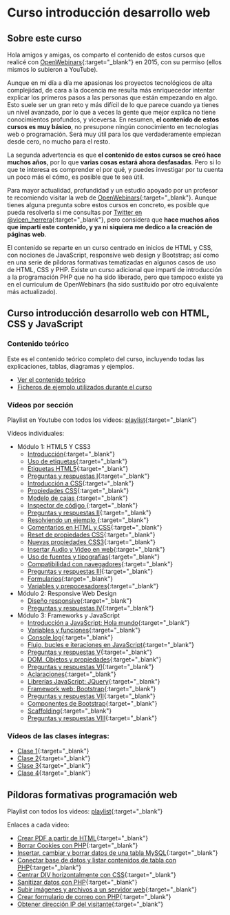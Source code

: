 # Curso introducción desarrollo web

## Sobre este curso
Hola amigos y amigas, os comparto el contenido de estos cursos que realicé con [OpenWebinars](https://openwebinars.net){:target="_blank"} en 2015, con su permiso (ellos mismos lo subieron a YouTube).

Aunque en mi día a día me apasionas los proyectos tecnológicos de alta complejidad, de cara a la docencia me resulta más enriquecedor intentar explicar los primeros pasos a las personas que están empezando en algo. Esto suele ser un gran reto y más difícil de lo que parece cuando ya tienes un nivel avanzado, por lo que a veces la gente que mejor explica no tiene conocimientos profundos, y viceversa. En resumen, **el contenido de estos cursos es muy básico**, no presupone ningún conocimiento en tecnologías web o programación. Será muy útil para los que verdaderamente empiezan desde cero, no mucho para el resto.

La segunda advertencia es que **el contenido de estos cursos se creó hace muchos años**, por lo que **varias cosas estará ahora desfasadas**. Pero si lo que te interesa es comprender el por qué, y puedes investigar por tu cuenta un poco más el cómo, es posible que te sea útil.

Para mayor actualidad, profundidad y un estudio apoyado por un profesor te recomiendo visitar la web de [OpenWebinars](https://openwebinars.net){:target="_blank"}. Aunque tienes alguna pregunta sobre estos cursos en concreto, es posible que pueda resolverla si me consultas por [Twitter en @vicen_herrera](https://twitter.com/Vicen_Herrera){:target="_blank"}, pero considera que **hace muchos años que impartí este contenido, y ya ni siquiera me dedico a la creación de páginas web**.

El contenido se reparte en un curso centrado en inicios de HTML y CSS, con nociones de JavaScript, responsive web design y Bootstrap; así como en una serie de píldoras formativas tematizadas en algunos casos de uso de HTML, CSS y PHP. Existe un curso adicional que impartí de introducción a la programación PHP que no ha sido liberado, pero que tampoco existe ya en el curriculum de OpenWebinars (ha sido sustituido por otro equivalente más actualizado).

## Curso introducción desarrollo web con HTML, CSS y JavaScript

### Contenido teórico

Este es el contenido teórico completo del curso, incluyendo todas las explicaciones, tablas, diagramas y ejemplos.

* [Ver el contenido teórico](./contenido/)
* [Ficheros de ejemplo utilizados durante el curso](./contenido/ejemplos_curso.zip)

### Vídeos por sección

Playlist en Youtube con todos los videos: [playlist](https://www.youtube.com/watch?v=vdoOJ9LQKN8&list=PLf8XMtbjh0dVdJEru1dWygVwpOpx6TfG-){:target="_blank"}

Vídeos individuales:
* Módulo 1: HTML5 Y CSS3
  * [Introducción](https://youtu.be/vdoOJ9LQKN8){:target="_blank"}
  * [Uso de etiquetas](https://youtu.be/PwRPvycI9jg){:target="_blank"}
  * [Etiquetas HTML5](https://youtu.be/PwRPvycI9jg){:target="_blank"}
  * [Preguntas y respuestas I](https://youtu.be/AX9mPGvXXmA){:target="_blank"}
  * [Introducción a CSS](https://youtu.be/dLSDkC7uj80){:target="_blank"}
  * [Propiedades CSS](https://youtu.be/yUdIVjqV0MM){:target="_blank"}
  * [Modelo de cajas ](https://youtu.be/VBHYIY4d_ew){:target="_blank"}
  * [Inspector de código ](https://youtu.be/vIUvp_7vSrs){:target="_blank"}
  * [Preguntas y respuestas II](https://youtu.be/WUDwGnX_BMI){:target="_blank"}
  * [Resolviendo un ejemplo ](https://youtu.be/1eSW4_HrMuU){:target="_blank"}
  * [Comentarios en HTML y CSS](https://youtu.be/BUswLJ81cQ8){:target="_blank"}
  * [Reset de propiedades CSS](https://youtu.be/0oTkrwFe620){:target="_blank"}
  * [Nuevas propiedades CSS3](https://youtu.be/ECMq-p_Xo_0){:target="_blank"}
  * [Insertar Audio y Video en web](https://youtu.be/8tYepspLTAk){:target="_blank"}
  * [Uso de fuentes y tipografías](https://youtu.be/yyqVKgxVbyk){:target="_blank"}
  * [Compatibilidad con navegadores](https://youtu.be/E4gg2WPqjuk){:target="_blank"}
  * [Preguntas y respuestas III](https://youtu.be/Xig0n7giJj0){:target="_blank"}
  * [Formularios](https://youtu.be/CNWwTf-bRfY){:target="_blank"}
  * [Variables y prepocesadores](https://youtu.be/VxSCI_m6BCQ){:target="_blank"}
* Módulo 2: Responsive Web Design
  * [Diseño responsive](https://youtu.be/xNqnkhvPS2w){:target="_blank"}
  * [Preguntas y respuestas IV](https://youtu.be/FY1Nx55sLoM){:target="_blank"}
* Módulo 3: Frameworks y JavaScript
  * [Introducción a JavaScript: Hola mundo](https://youtu.be/pnrHSKDUsLg){:target="_blank"}
  * [Variables y funciones](https://youtu.be/GMWex6px8E8){:target="_blank"}
  * [Console.log](https://youtu.be/ciKgxS01R5A){:target="_blank"}
  * [Flujo, bucles e iteraciones en JavaScript](https://youtu.be/SsVcRIs0BDE){:target="_blank"}
  * [Preguntas y respuestas V](https://youtu.be/6nkPdaalsOM){:target="_blank"}
  * [DOM. Objetos y propiedades](https://youtu.be/Z2f0y3_qKlE){:target="_blank"}
  * [Preguntas y respuestas VI](https://youtu.be/eONw4Qm8itc){:target="_blank"}
  * [Aclaraciones](https://youtu.be/zE4DwxXV8mk){:target="_blank"}
  * [Librerías JavaScript: JQuery](https://youtu.be/z7HuqUob1r0){:target="_blank"}
  * [Framework web: Bootstrap](https://youtu.be/UtBWtvdJuVQ){:target="_blank"}
  * [Preguntas y respuestas VII](https://youtu.be/YKFjuqELvUs){:target="_blank"}
  * [Componentes de Bootstrap](https://youtu.be/kJEsQ_Q4hEI){:target="_blank"}
  * [Scaffolding](https://youtu.be/qKpw8BcvgIA){:target="_blank"}
  * [Preguntas y respuestas VIII](https://youtu.be/WTaXoGw18C0){:target="_blank"}

### Vídeos de las clases íntegras:
 * [Clase 1](https://youtu.be/LfKOq41qbuc){:target="_blank"}
 * [Clase 2](https://youtu.be/-Y3H8ApbxhI){:target="_blank"}
 * [Clase 3](https://youtu.be/9hF3u5NNPA0){:target="_blank"}
 * [Clase 4](https://youtu.be/pmPLeJn86tc){:target="_blank"}


## Píldoras formativas programación web

Playlist con todos los videos: [playlist](https://www.youtube.com/watch?v=AEYV3geppMY&list=PLf8XMtbjh0dUST4XjW2pQurrz0H_9-bw6&index=1){:target="_blank"}

Enlaces a cada video:
  * [Crear PDF a partir de HTML](https://youtu.be/AEYV3geppMY){:target="_blank"}
  * [Borrar Cookies con PHP](https://youtu.be/Rsmf5Dhv3c8){:target="_blank"}
  * [Insertar, cambiar y borrar datos de una tabla MySQL](https://youtu.be/d1tVjK339mQ){:target="_blank"}
  * [Conectar base de datos y listar contenidos de tabla con PHP](https://youtu.be/JwRbgjzxpls){:target="_blank"}
  * [Centrar DIV horizontalmente con CSS](https://youtu.be/qESlid_3Vbg){:target="_blank"}
  * [Sanitizar datos con PHP](https://youtu.be/LufliMhEFiY){:target="_blank"}
  * [Subir imágenes y archivos a un servidor web](https://youtu.be/k2wBkpFQezI){:target="_blank"}
  * [Crear formulario de correo con PHP](https://youtu.be/CVHABD8S6K4){:target="_blank"}
  * [Obtener dirección IP del visitante](https://youtu.be/bP8QbWefTiI){:target="_blank"}
